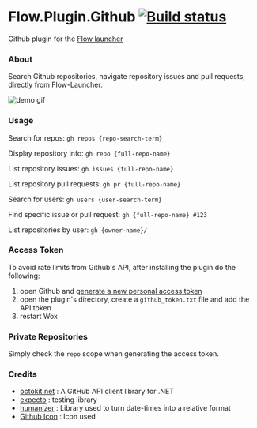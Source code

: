 Flow.Plugin.Github [![Build status](https://ci.appveyor.com/api/projects/status/6gonqqny035188wj?svg=true)](https://ci.appveyor.com/project/JohnTheGr8/flow-plugin-github)
==================

Github plugin for the [Flow launcher](https://github.com/Flow-Launcher/Flow.Launcher)

### About

Search Github repositories, navigate repository issues and pull requests, directly from Flow-Launcher.

![demo gif](https://i.imgur.com/kHGbBQI.gif)

### Usage

Search for repos: `` gh repos {repo-search-term} ``

Display repository info: `` gh repo {full-repo-name} ``

List repository issues: `` gh issues {full-repo-name} ``

List repository pull requests: `` gh pr {full-repo-name} ``

Search for users: `` gh users {user-search-term} ``

Find specific issue or pull request: `` gh {full-repo-name} #123 ``

List repositories by user: `` gh {owner-name}/ ``

### Access Token

To avoid rate limits from Github's API, after installing the plugin do the following:

1. open Github and [generate a new personal access token](https://github.com/settings/tokens/new)
2. open the plugin's directory, create a `github_token.txt` file and add the API token
3. restart Wox

### Private Repositories

Simply check the `repo` scope when generating the access token.

### Credits

- [octokit.net](https://github.com/octokit/octokit.net) : A GitHub API client library for .NET
- [expecto](https://github.com/haf/expecto) : testing library
- [humanizer](https://github.com/Humanizr/Humanizer) : Library used to turn date-times into a relative format
- [Github Icon](https://www.iconfinder.com/icons/291716/github_logo_social_social_network_icon) : Icon used
